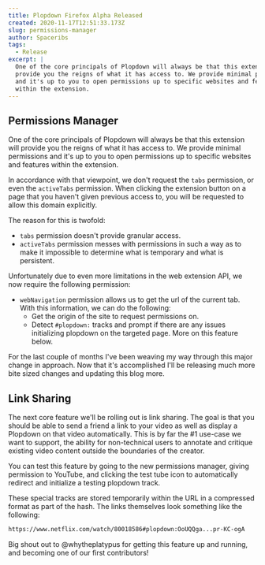 ```yaml
---
title: Plopdown Firefox Alpha Released
created: 2020-11-17T12:51:33.173Z
slug: permissions-manager
author: Spaceribs
tags:
  - Release
excerpt: |
  One of the core principals of Plopdown will always be that this extension will
  provide you the reigns of what it has access to. We provide minimal permissions
  and it's up to you to open permissions up to specific websites and features
  within the extension.
---
```


## Permissions Manager

One of the core principals of Plopdown will always be that this extension will
provide you the reigns of what it has access to. We provide minimal permissions
and it's up to you to open permissions up to specific websites and features
within the extension.

In accordance with that viewpoint, we don't request the `tabs` permission, or
even the `activeTabs` permission. When clicking the extension button on a page
that you haven't given previous access to, you will be requested to allow
this domain explicitly.

The reason for this is twofold:

- `tabs` permission doesn't provide granular access.
- `activeTabs` permission messes with permissions in such a way as
  to make it impossible to determine what is temporary and what is persistent.

Unfortunately due to even more limitations in the web extension API, we now require
the following permission:

- `webNavigation` permission allows us to get the url of the current tab.
  With this information, we can do the following:
  - Get the origin of the site to request permissions on.
  - Detect `#plopdown:` tracks and prompt if there are any issues initializing
    plopdown on the targeted page. More on this feature below.

For the last couple of months I've been weaving my way through this major
change in approach. Now that it's accomplished I'll be releasing much more
bite sized changes and updating this blog more.

## Link Sharing

The next core feature we'll be rolling out is link sharing. The goal is that
you should be able to send a friend a link to your video as well as display a
Plopdown on that video automatically. This is by far the #1 use-case we want
to support, the ability for non-technical users to annotate and critique
existing video content outside the boundaries of the creator.

You can test this feature by going to the new permissions manager, giving
permission to YouTube, and clicking the test tube icon to automatically
redirect and initialize a testing plopdown track.

These special tracks are stored temporarily within the URL in a compressed
format as part of the hash. The links themselves look something
like the following:

```md
https://www.netflix.com/watch/80018586#plopdown:OoUQQga...pr-KC-ogA
```

Big shout out to @whytheplatypus for getting this feature up and running,
and becoming one of our first contributors!
